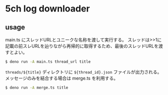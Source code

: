 # 5ch log downloader

## usage

main.ts にスレッドURLとユニークな名称を渡して実行する。
スレッドは>>1に記載の前スレURLを辿りながら再帰的に取得するため、最後のスレッドURLを渡すとよい。

```bash
$ deno run -A main.ts thread_url title
```

`threads/${title}` ディレクトリに `${thread_id}.json` ファイルが出力される。
メッセージのみを結合する場合は merge.ts を利用する。

```bash
$ deno run -A merge.ts title
```
